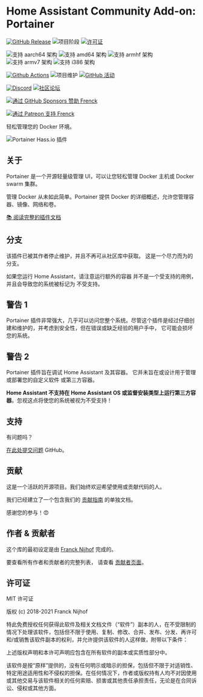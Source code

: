 # Home Assistant Community Add-on: Portainer

[![GitHub Release][releases-shield]][releases]
![项目阶段][project-stage-shield]
[![许可证][license-shield]](LICENSE.md)

![支持 aarch64 架构][aarch64-shield]
![支持 amd64 架构][amd64-shield]
![支持 armhf 架构][armhf-shield]
![支持 armv7 架构][armv7-shield]
![支持 i386 架构][i386-shield]

[![Github Actions][github-actions-shield]][github-actions]
![项目维护][maintenance-shield]
[![GitHub 活动][commits-shield]][commits]

[![Discord][discord-shield]][discord]
[![社区论坛][forum-shield]][forum]

[![通过 GitHub Sponsors 赞助 Frenck][github-sponsors-shield]][github-sponsors]

[![通过 Patreon 支持 Frenck][patreon-shield]][patreon]

轻松管理您的 Docker 环境。

![Portainer Hass.io 插件](images/screenshot.png)

## 关于

Portainer 是一个开源轻量级管理 UI，可以让您轻松管理 Docker 主机或 Docker swarm 集群。

管理 Docker 从未如此简单。Portainer 提供 Docker 的详细概述，允许您管理容器、镜像、网络和卷。

[:books: 阅读完整的插件文档][docs]

## 分支

该插件已被其作者停止维护，并且不再可从社区库中获取。
这是一个尽力而为的分支。

如果您运行 Home Assistant，请注意运行额外的容器
并不是一个受支持的用例，并且会导致您的系统被标记为
不受支持。

## 警告 1

Portainer 插件非常强大，几乎可以访问您整个系统。尽管这个插件是经过仔细创建和维护的，并考虑到安全性，但在错误或缺乏经验的用户手中，
它可能会损坏您的系统。

## 警告 2

Portainer 插件旨在调试 Home Assistant 及其容器。
它并未旨在或设计用于管理或部署您的自定义软件
或第三方容器。

**Home Assistant 不支持在 Home Assistant OS 或监督安装类型上运行第三方容器**。忽视这点将使您的系统被视为不受支持！

## 支持

有问题吗？

[在此处提交问题][issue] GitHub。

## 贡献

这是一个活跃的开源项目。我们始终欢迎希望使用或贡献代码的人。

我们已经建立了一个包含我们的 [贡献指南](,github/CONTRIBUTING.md) 的单独文档。

感谢您的参与！:heart_eyes:

## 作者 & 贡献者

这个库的最初设定是由 [Franck Nijhof][frenck] 完成的。

要查看所有作者和贡献者的完整列表，
请查看 [贡献者页面][contributors]。

## 许可证

MIT 许可证

版权 (c) 2018-2021 Franck Nijhof

特此免费授权任何获得此软件及相关文档文件（“软件”）副本的人，在不受限制的情况下处理该软件，包括但不限于使用、复制、修改、合并、发布、分发、再许可和/或销售该软件副本的权利，并允许提供该软件的人这样做，附带以下条件：

上述版权声明和本许可声明应包含在所有软件的副本或实质性部分中。

该软件是按“原样”提供的，没有任何明示或暗示的担保，包括但不限于对适销性、特定用途适用性和不侵权的担保。在任何情况下，作者或版权持有人均不对因使用或其他交易与该软件相关的任何索赔、损害或其他责任承担责任，无论是在合同诉讼、侵权或其他方面。

[aarch64-shield]: https://img.shields.io/badge/aarch64-yes-green.svg
[amd64-shield]: https://img.shields.io/badge/amd64-yes-green.svg
[armhf-shield]: https://img.shields.io/badge/armhf-yes-green.svg
[armv7-shield]: https://img.shields.io/badge/armv7-yes-green.svg
[commits-shield]: https://img.shields.io/github/commit-activity/y/hassio-addons/addon-portainer.svg
[commits]: https://github.com/hassio-addons/addon-portainer/commits/main
[contributors]: https://github.com/hassio-addons/addon-portainer/graphs/contributors
[discord-ha]: https://discord.gg/c5DvZ4e
[discord-shield]: https://img.shields.io/discord/478094546522079232.svg
[discord]: https://discord.me/hassioaddons
[docs]: https://github.com/hassio-addons/addon-portainer/blob/main/portainer/DOCS.md
[forum-shield]: https://img.shields.io/badge/community-forum-brightgreen.svg
[forum]: https://community.home-assistant.io/t/home-assistant-community-add-on-portainer/68836?u=frenck
[frenck]: https://github.com/frenck
[github-actions-shield]: https://github.com/hassio-addons/addon-portainer/workflows/CI/badge.svg
[github-actions]: https://github.com/hassio-addons/addon-portainer/actions
[github-sponsors-shield]: https://frenck.dev/wp-content/uploads/2019/12/github_sponsor.png
[github-sponsors]: https://github.com/sponsors/frenck
[i386-shield]: https://img.shields.io/badge/i386-no-red.svg
[issue]: https://github.com/hassio-addons/addon-portainer/issues
[license-shield]: https://img.shields.io/github/license/hassio-addons/addon-portainer.svg
[maintenance-shield]: https://img.shields.io/maintenance/yes/2021.svg
[patreon-shield]: https://frenck.dev/wp-content/uploads/2019/12/patreon.png
[patreon]: https://www.patreon.com/frenck
[project-stage-shield]: https://img.shields.io/badge/project%20stage-%20!%20DEPRECATED%20%20%20!-ff0000.svg
[reddit]: https://reddit.com/r/homeassistant
[releases-shield]: https://img.shields.io/github/release/hassio-addons/addon-portainer.svg
[releases]: https://github.com/hassio-addons/addon-portainer/releases
[repository]: https://github.com/hassio-addons/repository